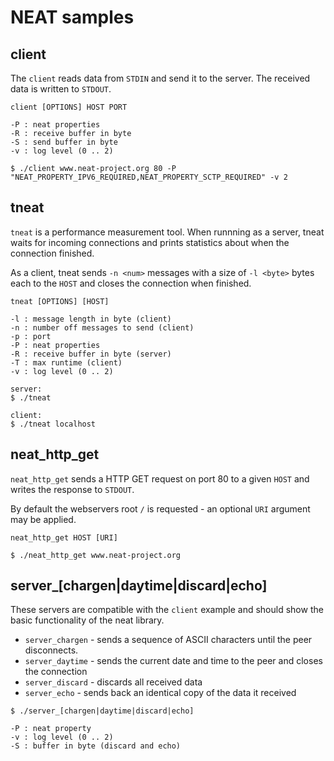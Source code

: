 # NEAT samples


## client
The `client` reads data from `STDIN` and send it to the server. The received data is written to `STDOUT`.

```
client [OPTIONS] HOST PORT

-P : neat properties
-R : receive buffer in byte
-S : send buffer in byte
-v : log level (0 .. 2)
```

```
$ ./client www.neat-project.org 80 -P "NEAT_PROPERTY_IPV6_REQUIRED,NEAT_PROPERTY_SCTP_REQUIRED" -v 2
```

## tneat
`tneat` is a performance measurement tool.
When runnning as a server, tneat waits for incoming connections and prints statistics about when the connection finished.

As a client, tneat sends `-n <num>` messages with a size of `-l <byte>` bytes each to the `HOST` and closes the connection when finished.

```
tneat [OPTIONS] [HOST]

-l : message length in byte (client)
-n : number off messages to send (client)
-p : port
-P : neat properties
-R : receive buffer in byte (server)
-T : max runtime (client)
-v : log level (0 .. 2)
```

```
server:
$ ./tneat

client:
$ ./tneat localhost
```

## neat_http_get
`neat_http_get` sends a HTTP GET request on port 80 to a given `HOST` and writes the response to `STDOUT`.

By default the webservers root `/` is requested - an optional `URI` argument may be applied.

```
neat_http_get HOST [URI]
```

```
$ ./neat_http_get www.neat-project.org
```

## server_[chargen|daytime|discard|echo]
These servers are compatible with the `client` example and should show the basic functionality of the neat library.

* `server_chargen` - sends a sequence of ASCII characters until the peer disconnects.
* `server_daytime` - sends the current date and time to the peer and closes the connection
* `server_discard` - discards all received data
* `server_echo` - sends back an identical copy of the data it received

```
$ ./server_[chargen|daytime|discard|echo]

-P : neat property
-v : log level (0 .. 2)
-S : buffer in byte (discard and echo)
```
